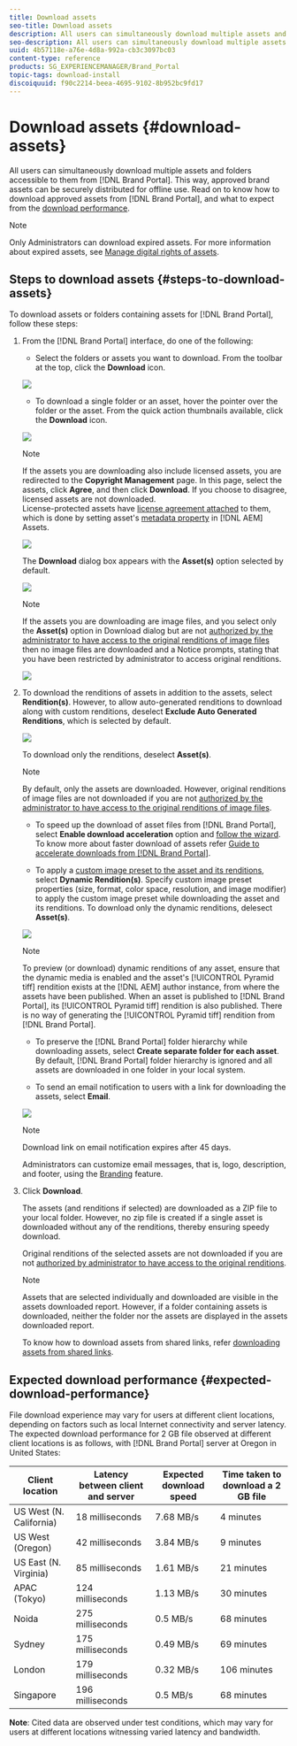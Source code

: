 ```yaml
---
title: Download assets
seo-title: Download assets
description: All users can simultaneously download multiple assets and folders accessible to them. This way, approved brand assets can be securely distributed for offline use.
seo-description: All users can simultaneously download multiple assets and folders accessible to them. This way, approved brand assets can be securely distributed for offline use.
uuid: 4b57118e-a76e-4d8a-992a-cb3c3097bc03
content-type: reference
products: SG_EXPERIENCEMANAGER/Brand_Portal
topic-tags: download-install
discoiquuid: f90c2214-beea-4695-9102-8b952bc9fd17
---
```


# Download assets {#download-assets}

All users can simultaneously download multiple assets and folders accessible to them from [!DNL Brand Portal]. This way, approved brand assets can be securely distributed for offline use. Read on to know how to download approved assets from [!DNL Brand Portal], and what to expect from the [download performance](../using/brand-portal-download-users.md#main-pars-header).

>[!NOTE]
>
>Only Administrators can download expired assets. For more information about expired assets, see [Manage digital rights of assets](../using/manage-digital-rights-of-assets.md).

## Steps to download assets {#steps-to-download-assets}

To download assets or folders containing assets for [!DNL Brand Portal], follow these steps:

1. From the [!DNL Brand Portal] interface, do one of the following:

    * Select the folders or assets you want to download. From the toolbar at the top, click the **Download** icon.

   ![](assets/downloadassets-1.png)

    * To download a single folder or an asset, hover the pointer over the folder or the asset. From the quick action thumbnails available, click the **Download** icon.

   ![](assets/downloadsingleasset-1.png)

   >[!NOTE]
   >
   >If the assets you are downloading also include licensed assets, you are redirected to the **Copyright Management** page. In this page, select the assets, click **Agree**, and then click **Download**. If you choose to disagree, licensed assets are not downloaded.  
   >License-protected assets have [license agreement attached](https://helpx.adobe.com/experience-manager/6-5/assets/using/drm.html#DigitalRightsManagementinAssets) to them, which is done by setting asset's [metadata property](https://helpx.adobe.com/experience-manager/6-5/assets/using/drm.html#DigitalRightsManagementinAssets) in [!DNL AEM] Assets.

   ![](assets/licensed-asset-download-1.png)

   The **Download** dialog box appears with the **Asset(s)** option selected by default.

   ![](assets/donload-assets-dialog-1.png)

   >[!NOTE]
   >
   >If the assets you are downloading are image files, and you select only the **Asset(s)** option in Download dialog but are not [authorized by the administrator to have access to the original renditions of image files](../using/brand-portal-adding-users.md#main-pars-procedure-202029708) then no image files are downloaded and a Notice prompts, stating that you have been restricted by administrator to access original renditions.

   ![](assets/restrictaccess-note.png)

2. To download the renditions of assets in addition to the assets, select **Rendition(s)**. However, to allow auto-generated renditions to download along with custom renditions, deselect **Exclude Auto Generated Renditions**, which is selected by default.

   ![](assets/exclude-auto-renditions.png)

    To download only the renditions, deselect **Asset(s)**.

   >[!NOTE]
   >
   >By default, only the assets are downloaded. However, original renditions of image files are not downloaded if you are not [authorized by the administrator to have access to the original renditions of image files](../using/brand-portal-adding-users.md#main-pars-procedure-202029708).

    * To speed up the download of asset files from [!DNL Brand Portal], select **Enable download acceleration** option and [follow the wizard](../using/accelerated-download.md#main-pars-header-405749062). To know more about faster download of assets refer [Guide to accelerate downloads from [!DNL Brand Portal]](../using/accelerated-download.md).

    * To apply a [custom image preset to the asset and its renditions](../using/brand-portal-image-presets.md#applyimagepresetswhendownloadingimages), select **Dynamic Rendition(s)**. Specify custom image preset properties (size, format, color space, resolution, and image modifier) to apply the custom image preset while downloading the asset and its renditions. To download only the dynamic renditions, delesect **Asset(s)**.

   ![](assets/dynamic-renditions.png)

   >[!NOTE]
   >
   >To preview (or download) dynamic renditions of any asset, ensure that the dynamic media is enabled and the asset's [!UICONTROL Pyramid tiff] rendition exists at the [!DNL AEM] author instance, from where the assets have been published. When an asset is published to [!DNL Brand Portal], its [!UICONTROL Pyramid tiff] rendition is also published. There is no way of generating the [!UICONTROL Pyramid tiff] rendition from [!DNL Brand Portal].

    * To preserve the [!DNL Brand Portal] folder hierarchy while downloading assets, select **Create separate folder for each asset**. By default, [!DNL Brand Portal] folder hierarchy is ignored and all assets are downloaded in one folder in your local system.

    * To send an email notification to users with a link for downloading the assets, select **Email**.

   ![](assets/download-link.png)

   >[!NOTE]
   >
   >Download link on email notification expires after 45 days.
   >
   >Administrators can customize email messages, that is, logo, description, and footer, using the [Branding](../using/brand-portal-branding.md) feature.

3. Click **Download**.

   The assets (and renditions if selected) are downloaded as a ZIP file to your local folder. However, no zip file is created if a single asset is downloaded without any of the renditions, thereby ensuring speedy download.

   Original renditions of the selected assets are not downloaded if you are not [authorized by administrator to have access to the original renditions](../using/brand-portal-adding-users.md#main-pars-procedure-202029708).

   >[!NOTE]
   >
   >Assets that are selected individually and downloaded are visible in the assets downloaded report. However, if a folder containing assets is downloaded, neither the folder nor the assets are displayed in the assets downloaded report.

   To know how to download assets from shared links, refer [downloading assets from shared links](../using/brand-portal-link-share.md#main-pars-header-1703469193).

## Expected download performance {#expected-download-performance}

File download experience may vary for users at different client locations, depending on factors such as local Internet connectivity and server latency. The expected download performance for 2 GB file observed at different client locations is as follows, with [!DNL Brand Portal] server at Oregon in United States:

| Client location         | Latency between client and server | Expected download speed | Time taken to download a 2 GB file |
|-------------------------|-----------------------------------|-------------------------|------------------------------------|
| US West (N. California) | 18 milliseconds                   | 7.68 MB/s               | 4 minutes                          |
| US West (Oregon)        | 42 milliseconds                   | 3.84 MB/s               | 9 minutes                          |
| US East (N. Virginia)   | 85 milliseconds                   | 1.61 MB/s               | 21 minutes                         |
| APAC (Tokyo)            | 124 milliseconds                  | 1.13 MB/s               | 30 minutes                         |
| Noida                   | 275 milliseconds                  | 0.5 MB/s                | 68 minutes                         |
| Sydney                  | 175 milliseconds                  | 0.49 MB/s               | 69 minutes                         |
| London                  | 179 milliseconds                  | 0.32 MB/s               | 106 minutes                        |
| Singapore               | 196 milliseconds                  | 0.5 MB/s                | 68 minutes                         |

**Note**: Cited data are observed under test conditions, which may vary for users at different locations witnessing varied latency and bandwidth.
